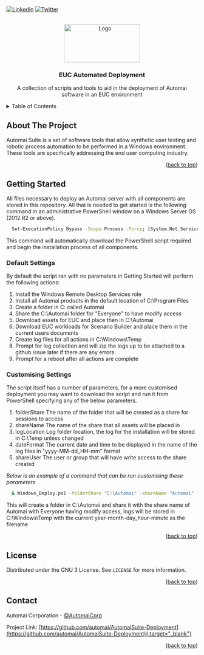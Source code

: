 <a name="readme-top"></a>
<base target="_blank">
<!-- PROJECT SHIELDS -->
<!--
*** I'm using markdown "reference style" links for readability.
*** Reference links are enclosed in brackets [ ] instead of parentheses ( ).
*** See the bottom of this document for the declaration of the reference variables
*** https://www.markdownguide.org/basic-syntax/#reference-style-links
-->

[![LinkedIn][linkedin-shield]][linkedin-url]
[![Twitter][twitter-shield]][twitter-url]

<!-- PROJECT LOGO -->
<br />
<div align="center">
  <a href="https://www.automai.com/" target="_blank">
    <img src="https://www.automai.com/wp-content/uploads/2020/11/automai.svg" title="automai" alt="Logo" width="200" height="100">
  </a>

  <h3 align="center">EUC Automated Deployment</h3>

  <p align="center">
    A collection of scripts and tools to aid in the deployment of Automai software in an EUC environment
  </p>
</div>



<!-- TABLE OF CONTENTS -->
<details>
  <summary>Table of Contents</summary>
  <ol>
    <li><a href="#about-the-project">About The Project</a></li>      
    <li><a href="#getting-started">Getting Started</a></li>
    <li><a href="#default-settings">Default Settings</a></li>
    <li><a href="#settings-customisation">Customising Settings</a></li>
    <li><a href="#license">License</a></li>
    <li><a href="#contact">Contact</a></li>
  </ol>
</details>



<!-- ABOUT THE PROJECT -->
## About The Project<a name="about-the-project"></a>

Automai Suite is a set of software tools that allow synthetic user testing and robotic process automation to be performed in a Windows environment. These tools are specifically addressing the end user computing industry.

<p align="right">(<a href="#readme-top">back to top</a>)</p>

<!-- GETTING STARTED -->
## Getting Started<a name="getting-started"></a>

All files necessary to deploy an Automai server with all components are stored in this repository. All that is needed to get started is the following command in an administrative PowerShell window on a Windows Server OS (2012 R2 or above).

```sh
  Set-ExecutionPolicy Bypass -Scope Process -Force; [System.Net.ServicePointManager]::SecurityProtocol = [System.Net.ServicePointManager]::SecurityProtocol -bor 3072; iex ((New-Object System.Net.WebClient).DownloadString('https://raw.githubusercontent.com/automai/AutomaiSuite-Deployment/main/PowerShell/Windows_Deploy.ps1'))
  ```
This command will automatically download the PowerShell script required and begin the installation process of all components.

### Default Settings<a name="default-settings"></a>
By default the script ran with no paramaters in Getting Started will perform the following actions:
1. Install the Windows Remote Desktop Services role
2. Install all Automai products in the default location of C:\Program Files
3. Create a folder in C: called Automai
4. Share the C:\Automai folder for "Everyone" to have modify access
5. Download assets for EUC and place then in C:\Automai
6. Download EUC workloads for Scenario Builder and place them in the current users documents
7. Create log files for all actions in C:\Windows\Temp
8. Prompt for log collection and will zip the logs up to be attached to a github issue later if there are any errors
9. Prompt for a reboot after all actions are complete

### Customising Settings<a name="settings-customisation"></a>
The script itself has a number of parameters, for a more customised deployment you may want to download the script and run it from PowerShell specifying any of the below parameters.

1. folderShare 
The name of the folder that will be created as a share for sessions to access
2. shareName 
The name of the share that all assets will be placed in
3. logLocation 
Log folder location, the log for the installation will be stored in C:\Temp unless changed
4. dateFormat 
The current date and time to be displayed in the name of the log files in "yyyy-MM-dd_HH-mm" format
5. shareUser 
The user or group that will have write access to the share created

_Below is an example of a command that can be run customising these parameters_

```sh
  & Windows_Deploy.ps1 -folderShare "C:\Automai" -shareName "Automai" -logLocation "C:\Windows\Temp" -dateFormat "yyyy-MM-dd_HH-mm" -shareUser "Everyone"
  ```
  This will create a folder in C:\Automai and share it with the share name of Automai with Everyone having modify access, logs will be stored in C:\Windows\Temp with the current year-month-day_hour-minute as the filename 

<p align="right">(<a href="#readme-top">back to top</a>)</p>

<!-- LICENSE -->
## License<a name="license"></a>

Distributed under the GNU 3 License. See `LICENSE` for more information.

<p align="right">(<a href="#readme-top">back to top</a>)</p>



<!-- CONTACT -->
## Contact<a name="contact"></a>

Automai Corporation - [@AutomaiCorp](https://twitter.com/AutomaiCorp)

Project Link: [https://github.com/automai/AutomaiSuite-Deployment](https://github.com/automai/AutomaiSuite-Deployment){:target="_blank"}

<p align="right">(<a href="#readme-top">back to top</a>)</p>

<!-- MARKDOWN LINKS & IMAGES -->
<!-- https://www.markdownguide.org/basic-syntax/#reference-style-links -->
[license-url]: https://raw.githubusercontent.com/automai/AutomaiSuite-Deployment/main/LICENSE{:target="_blank"}
[linkedin-shield]: https://img.shields.io/badge/-LinkedIn-black.svg?style=for-the-badge&logo=linkedin&colorB=555
[linkedin-url]: https://www.linkedin.com/company/automai-corp/{:target="_blank"}
[twitter-shield]: https://img.shields.io/badge/-twitter-black.svg?style=for-the-badge&logo=twitter&colorB=555
[twitter-url]: https://twitter.com/AutomaiCorp{:target="_blank"}
